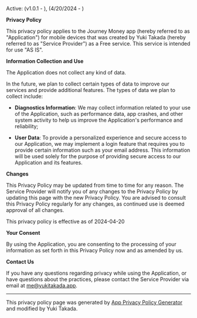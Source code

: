 Active: (v1.0.1 - ), (4/20/2024 - )

**Privacy Policy**

This privacy policy applies to the Journey Money app (hereby referred to as "Application") for mobile devices that was created by Yuki Takada (hereby referred to as "Service Provider") as a Free service. This service is intended for use "AS IS".

**Information Collection and Use**

The Application does not collect any kind of data.

In the future, we plan to collect certain types of data to improve our services and provide additional features. The types of data we plan to collect include:

* **Diagnostics Information**: We may collect information related to your use of the Application, such as performance data, app crashes, and other system activity to help us improve the Application's performance and reliability;

* **User Data**: To provide a personalized experience and secure access to our Application, we may implement a login feature that requires you to provide certain information such as your email address. This information will be used solely for the purpose of providing secure access to our Application and its features.

**Changes**

This Privacy Policy may be updated from time to time for any reason. The Service Provider will notify you of any changes to the Privacy Policy by updating this page with the new Privacy Policy. You are advised to consult this Privacy Policy regularly for any changes, as continued use is deemed approval of all changes.

This privacy policy is effective as of 2024-04-20

**Your Consent**

By using the Application, you are consenting to the processing of your information as set forth in this Privacy Policy now and as amended by us.

**Contact Us**

If you have any questions regarding privacy while using the Application, or have questions about the practices, please contact the Service Provider via email at me@yukitakada.app.

* * *

This privacy policy page was generated by [App Privacy Policy Generator](https://app-privacy-policy-generator.nisrulz.com/) and modified by Yuki Takada.